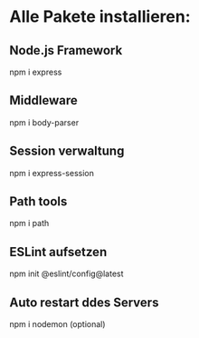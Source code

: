 # Alle Pakete installieren:

## Node.js Framework
npm i express

## Middleware
npm i body-parser

## Session verwaltung
npm i express-session

## Path tools
npm i path

## ESLint aufsetzen
npm init @eslint/config@latest

## Auto restart ddes Servers
npm i nodemon (optional)
